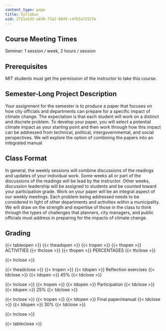 ```yaml
---
content_type: page
title: Syllabus
uid: 2721e2d3-a830-73a2-8849-c4f65a72527e
---
```


Course Meeting Times
--------------------

Seminar: 1 session / week, 2 hours / session

Prerequisites
-------------

MIT students must get the permission of the instructor to take this course.

Semester-Long Project Description
---------------------------------

Your assignment for the semester is to produce a paper that focuses on how city officials and departments can prepare for a specific impact of climate change. The expectation is that each student will work on a distinct and discrete problem. To develop your paper, you will select a potential climate impact as your starting point and then work through how this impact can be addressed from technical, political, intergovernmental, and social perspectives. We will explore the option of combining the papers into an integrated manual

Class Format
------------

In general, the weekly sessions will combine discussions of the readings and updates of your individual work. Some weeks all or part of the discussions of the readings will be lead by the instructor. Other weeks, discussion leadership will be assigned to students and be counted toward your participation grade. Work on your paper will be an integral aspect of our weekly meetings. Each problem being addressed needs to be considered in light of other departments and activities within a municipality. We will draw on the strength and expertise of those in the class to think through the types of challenges that planners, city managers, and public officials must address in preparing for the impacts of climate change.

Grading
-------

{{< tableopen >}}
{{< theadopen >}}
{{< tropen >}}
{{< thopen >}}
ACTIVITIES
{{< thclose >}}
{{< thopen >}}
PERCENTAGES
{{< thclose >}}

{{< trclose >}}

{{< theadclose >}}
{{< tropen >}}
{{< tdopen >}}
Reflection exercises
{{< tdclose >}}
{{< tdopen >}}
45%
{{< tdclose >}}

{{< trclose >}}
{{< tropen >}}
{{< tdopen >}}
Participation
{{< tdclose >}}
{{< tdopen >}}
25%
{{< tdclose >}}

{{< trclose >}}
{{< tropen >}}
{{< tdopen >}}
Final paper/manual
{{< tdclose >}}
{{< tdopen >}}
30%
{{< tdclose >}}

{{< trclose >}}

{{< tableclose >}}